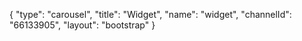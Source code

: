 {
    "type": "carousel",
    "title": "Widget",
    "name": "widget",
    "channelId": "66133905",
    "layout": "bootstrap"
}